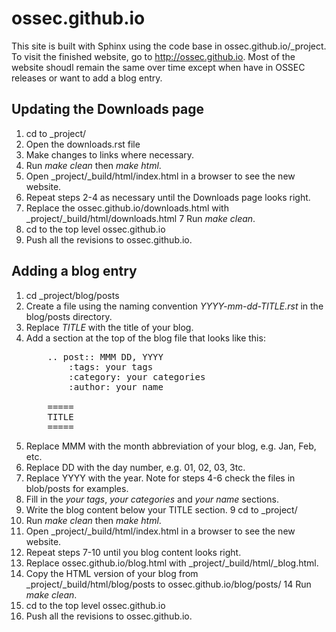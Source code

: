 # ossec.github.io

This site is built with Sphinx using the code base in ossec.github.io/_project.
To visit the finished website, go to http://ossec.github.io.  Most of the website
shoudl remain the same over time except when have in OSSEC releases or want to add
a blog entry.  

## Updating the Downloads page

1. cd to _project/
1. Open the downloads.rst file
2. Make changes to links where necessary.
3. Run *make clean* then *make html*.
4. Open _project/_build/html/index.html in a browser to see the new website.
5. Repeat steps 2-4 as necessary until the Downloads page looks right.
6. Replace the ossec.github.io/downloads.html with _project/_build/html/downloads.html
7  Run *make clean*.
8. cd to the top level ossec.github.io
9. Push all the revisions to ossec.github.io.

## Adding a blog entry

1. cd _project/blog/posts
2. Create a file using the naming convention *YYYY-mm-dd-TITLE.rst* in the blog/posts directory.
2. Replace *TITLE* with the title of your blog.
3. Add a section at the top of the blog file that looks like this:
   <pre>
       .. post:: MMM DD, YYYY
           :tags: your tags
           :category: your categories
           :author: your name

       =====
       TITLE
       =====
   </pre>
4.  Replace MMM with the month abbreviation of your blog, e.g. Jan, Feb, etc.
5.  Replace DD with the day number, e.g. 01, 02, 03, 3tc.
6.  Replace YYYY with the year. Note for steps 4-6 check the files in blob/posts for examples.
7.  Fill in the *your tags*, *your categories* and *your name* sections.  
8.  Write the blog content below your TITLE section.
9   cd to _project/  
9.  Run *make clean* then *make html*.
10. Open _project/_build/html/index.html in a browser to see the new website.
11. Repeat steps 7-10 until you blog content looks right.
12. Replace ossec.github.io/blog.html with _project/_build/html/_blog.html.
13. Copy the HTML version of your blog from _project/_build/html/blog/posts to ossec.github.io/blog/posts/
14  Run *make clean*.
15. cd to the top level ossec.github.io
16. Push all the revisions to ossec.github.io.


